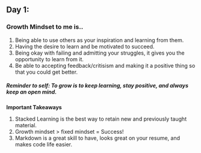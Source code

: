 ## Day 1:

### Growth Mindset to me is..
1.  Being able to use others as your inspiration and learning from them.
1.  Having the desire to learn and be motivated to succeed. 
1.  Being okay with failing and admitting your struggles, it gives you the opportunity to learn from it.
1.  Be able to accepting feedback/critisism and making it a positive thing so that you could get better.

##### Reminder to self: To grow is to keep learning, stay positive, and always keep an open mind.

**Important Takeaways**
1. Stacked Learning is the best way to retain new and previously taught material.
1. Growth mindset > fixed mindset = Success!
1. Markdown is a great skill to have, looks great on your resume, and makes code life easier.

